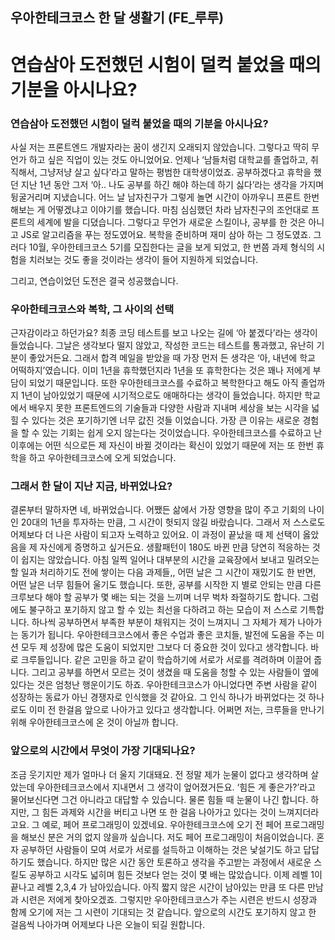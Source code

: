 ## 우아한테크코스 한 달 생활기 (FE\_루루)

# 연습삼아 도전했던 시험이 덜컥 붙었을 때의 기분을 아시나요?

### 연습삼아 도전했던 시험이 덜컥 붙었을 때의 기분을 아시나요?

사실 저는 프론트엔드 개발자라는 꿈이 생긴지 오래되지 않았습니다. 그렇다고 딱히 무언가 하고 싶은 직업이 있는 것도 아니었어요. 언제나 ‘남들처럼 대학교를 졸업하고, 취직해서, 그냥저냥 살고 싶다’라고 말하는 평범한 대학생이었죠. 공부하겠다고 휴학을 했던 지난 1년 동안 그저 ‘아.. 나도 공부를 하긴 해야 하는데 하기 싫다’라는 생각을 가지며 뒹굴거리며 지냈습니다. 어느 날 남자친구가 그렇게 놀면 시간이 아까우니 프론트 한번 해보는 게 어떻겠냐고 이야기를 했습니다. 마침 심심했던 차라 남자친구의 조언대로 프론트의 세계에 발을 디뎠습니다. 그렇다고 무언가 새로운 스킬이나, 공부를 한 것은 아니고 JS로 알고리즘을 푸는 정도였어요. 복학을 준비하며 재미 삼아 하는 그 정도였죠. 그러다 10월, 우아한테크코스 5기를 모집한다는 글을 보게 되었고, 한 번쯤 과제 형식의 시험을 치러보는 것도 좋을 것이라는 생각이 들어 지원하게 되었습니다.

그리고, 연습이었던 도전은 결국 성공했습니다.

### 우아한테크코스와 복학, 그 사이의 선택

근자감이라고 하던가요? 최종 코딩 테스트를 보고 나오는 길에 ‘아 붙겠다’라는 생각이 들었습니다. 그날은 생각보다 떨지 않았고, 작성한 코드는 테스트를 통과했고, 유난히 기분이 좋았거든요. 그래서 합격 메일을 받았을 때 가장 먼저 든 생각은 ‘아, 내년에 학교 어떡하지’였습니다. 이미 1년을 휴학했던지라 1년을 또 휴학한다는 것은 꽤나 저에게 부담이 되었기 때문입니다. 또한 우아한테크코스를 수료하고 복학한다고 해도 아직 졸업까지 1년이 남아있었기 때문에 시기적으로도 애매하다는 생각이 들었습니다. 하지만 학교에서 배우지 못한 프론트엔드의 기술들과 다양한 사람과 지내며 세상을 보는 시각을 넓힐 수 있다는 것은 포기하기엔 너무 값진 것들 이었습니다. 가장 큰 이유는 새로운 경험을 할 수 있는 기회는 쉽게 오지 않는다는 것이었습니다. 우아한테크코스를 수료하고 난 이후에는 어떤 식으로든 제 자신이 바뀔 것이라는 확신이 있었기 때문에 저는 또 한번 휴학을 하고 우아한테크코스에 오게 되었습니다.

### 그래서 한 달이 지난 지금, 바뀌었나요?

결론부터 말하자면 네, 바뀌었습니다. 어쨌든 삶에서 가장 영향을 많이 주고 기회의 나이인 20대의 1년을 투자하는 만큼, 그 시간이 헛되지 않길 바랐습니다. 그래서 저 스스로도 어제보다 더 나은 사람이 되고자 노력하고 있어요. 이 과정이 끝났을 때 제 선택이 옳았음을 제 자신에게 증명하고 싶거든요. 생활패턴이 180도 바뀐 만큼 당연히 적응하는 것이 쉽지는 않았습니다. 아침 일찍 일어나 대부분의 시간을 교육장에서 보내고 밀려오는 할 일과 처리하기도 전에 쌓이는 다음 과제들,, 어떤 날은 그 시간이 재밌기도 한 반면, 어떤 날은 너무 힘들어 울기도 했습니다. 또한, 공부를 시작한 지 별로 안되는 만큼 다른 크루보다 해야 할 공부가 몇 배는 되는 것을 느끼며 너무 벅차 좌절하기도 합니다. 그럼에도 불구하고 포기하지 않고 할 수 있는 최선을 다하려고 하는 모습이 저 스스로 기특합니다. 하나씩 공부하면서 부족한 부분이 채워지는 것이 느껴지니 그 자체가 제가 나아가는 동기가 됩니다. 우아한테크코스에서 좋은 수업과 좋은 코치들, 발전에 도움을 주는 미션 모두 제 성장에 많은 도움이 되었지만 그보다 더 중요한 것이 있다고 생각합니다. 바로 크루들입니다. 같은 고민을 하고 같이 학습하기에 서로가 서로를 격려하며 이끌어 줍니다. 그리고 공부를 하면서 모르는 것이 생겼을 때 도움을 청할 수 있는 사람들이 옆에 있다는 것은 엄청난 행운이기도 하죠. 우아한테크코스가 아니었다면 주변 사람을 같이 성장하는 동료가 아닌 경쟁자로 인식했을 것 같아요. 그 인식 하나가 바뀌었다는 것 하나로도 이미 전 한걸음 앞으로 나아가고 있다고 생각합니다. 어쩌면 저는, 크루들을 만나기 위해 우아한테크코스에 온 것이 아닐까 합니다.

### 앞으로의 시간에서 무엇이 가장 기대되나요?

조금 웃기지만 제가 얼마나 더 울지 기대돼요. 전 정말 제가 눈물이 없다고 생각하며 살았는데 우아한테크코스에서 지내면서 그 생각이 엎어졌거든요. ‘힘든 게 좋은가?’라고 물어보신다면 그건 아니라고 대답할 수 있습니다. 물론 힘들 때 눈물이 나긴 합니다. 하지만, 그 힘든 과제와 시간을 버티고 나면 또 한 걸음 나아가고 있다는 것이 느껴지더라고요. 그 예로, 페어 프로그래밍이 있겠네요. 우아한테크코스에 오기 전 페어 프로그래밍을 해보신 분은 거의 없지 않을까 싶습니다. 저도 페어 프로그래밍이 처음이었습니다. 혼자 공부하던 사람들이 모여 서로가 서로를 설득하고 이해하는 것은 낯설기도 하고 답답하기도 했습니다. 하지만 많은 시간 동안 토론하고 생각을 주고받는 과정에서 새로운 스킬도 공부하고 시각도 넓히며 힘든 것보다 얻는 것이 몇 배는 많았습니다. 이제 레벨 1이 끝나고 레벨 2,3,4 가 남아있습니다. 아직 짧지 않은 시간이 남아있는 만큼 또 다른 만남과 시련은 저에게 찾아오겠죠. 그렇지만 우아한테크코스가 주는 시련은 반드시 성장과 함께 오기에 저는 그 시련이 기대되는 것 같습니다. 앞으로의 시간도 포기하지 않고 한 걸음씩 나아가며 어제보다 나은 오늘이 되길 원합니다.
